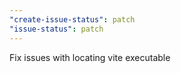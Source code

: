 ```yaml
---
"create-issue-status": patch
"issue-status": patch
---
```


Fix issues with locating vite executable
